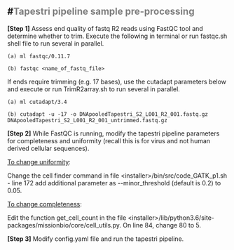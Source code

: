 #<span style="color:gray">Tapestri pipeline sample pre-processing</span>
--

<b>[Step 1]</b> Assess end quality of fastq R2 reads using FastQC tool and determine whether to trim. Execute the following in terminal or run fastqc.sh shell file to run several in parallel.

```
(a) ml fastqc/0.11.7

(b) fastqc <name_of_fastq_file>
```
If ends require trimming (e.g. 17 bases), use the cutadapt parameters below and execute or run TrimR2array.sh to run several in parallel.

```
(a) ml cutadapt/3.4

(b) cutadapt -u -17 -o DNApooledTapestri_S2_L001_R2_001.fastq.gz DNApooledTapestri_S2_L001_R2_001_untrimmed.fastq.gz
```

<b>[Step 2]</b> While FastQC is running, modify the tapestri pipeline parameters for completeness and uniformity (recall this is for virus and not human derived cellular sequences).


<u>To change uniformity</u>:

Change the cell finder command in file \<installer>/bin/src/code\_GATK\_p1.sh - line 172 add additional parameter as --minor_threshold (default is 0.2) to 0.05.

<u>To change completeness</u>:

Edit the function get\_cell_count in the file \<installer>/lib/python3.6/site-packages/missionbio/core/cell\_utils.py. On line 84, change 80 to 5.

<b>[Step 3]</b> Modify config.yaml file and run the tapestri pipeline.